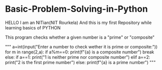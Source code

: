 # Basic-Problem-Solving-in-Python
HELLO I am an NITian(NIT Rourkela)
And this is my first Repository while learning basics of PYTHON


This program checks whether a given number is a "prime" or "composite"

"""
a=int(input("Enter a number to check wether it is prime or composite:"))
for m in range(2,a):
    if a%m==0:
        print(f"{a} is a composite number")
        break
else:
    if a==1:
        print("1 is neither prime nor composite number")
    elif a==2:
        print("2 is the first prime number")
    else:
        print(f"{a} is a prime number")
"""
